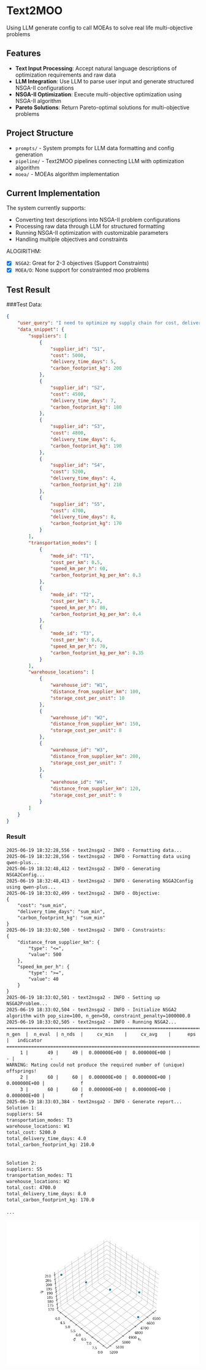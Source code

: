 # Text2MOO
Using LLM generate config to call MOEAs to solve real life multi-objective problems

## Features

- **Text Input Processing**: Accept natural language descriptions of optimization requirements and raw data
- **LLM Integration**: Use LLM to parse user input and generate structured NSGA-II configurations
- **NSGA-II Optimization**: Execute multi-objective optimization using NSGA-II algorithm
- **Pareto Solutions**: Return Pareto-optimal solutions for multi-objective problems

## Project Structure

- `prompts/` - System prompts for LLM data formatting and config generation
- `pipeline/` - Text2MOO pipelines connecting LLM with optimization algorithm
- `moea/` - MOEAs algorithm implementation

## Current Implementation

The system currently supports:
- Converting text descriptions into NSGA-II problem configurations
- Processing raw data through LLM for structured formatting
- Running NSGA-II optimization with customizable parameters
- Handling multiple objectives and constraints

ALOGIRITHM:
- [x] `NSGA2`: Great for 2-3 objectives (Support Constraints)
- [x] `MOEA/D`: None support for constrainted moo problems

## Test Result
###Test Data:
```json
{
    "user_query": "I need to optimize my supply chain for cost, delivery time, and carbon footprint. I have 5 potential suppliers, 3 transportation modes, and 4 warehouse locations. The goal is to minimize cost and delivery time while also reducing the carbon footprint as much as possible.",
    "data_snippet": {
        "suppliers": [
            {
                "supplier_id": "S1",
                "cost": 5000,
                "delivery_time_days": 5,
                "carbon_footprint_kg": 200
            },
            {
                "supplier_id": "S2",
                "cost": 4500,
                "delivery_time_days": 7,
                "carbon_footprint_kg": 180
            },
            {
                "supplier_id": "S3",
                "cost": 4800,
                "delivery_time_days": 6,
                "carbon_footprint_kg": 190
            },
            {
                "supplier_id": "S4",
                "cost": 5200,
                "delivery_time_days": 4,
                "carbon_footprint_kg": 210
            },
            {
                "supplier_id": "S5",
                "cost": 4700,
                "delivery_time_days": 8,
                "carbon_footprint_kg": 170
            }
        ],
        "transportation_modes": [
            {
                "mode_id": "T1",
                "cost_per_km": 0.5,
                "speed_km_per_h": 60,
                "carbon_footprint_kg_per_km": 0.3
            },
            {
                "mode_id": "T2",
                "cost_per_km": 0.7,
                "speed_km_per_h": 80,
                "carbon_footprint_kg_per_km": 0.4
            },
            {
                "mode_id": "T3",
                "cost_per_km": 0.6,
                "speed_km_per_h": 70,
                "carbon_footprint_kg_per_km": 0.35
            }
        ],
        "warehouse_locations": [
            {
                "warehouse_id": "W1",
                "distance_from_supplier_km": 100,
                "storage_cost_per_unit": 10
            },
            {
                "warehouse_id": "W2",
                "distance_from_supplier_km": 150,
                "storage_cost_per_unit": 8
            },
            {
                "warehouse_id": "W3",
                "distance_from_supplier_km": 200,
                "storage_cost_per_unit": 7
            },
            {
                "warehouse_id": "W4",
                "distance_from_supplier_km": 120,
                "storage_cost_per_unit": 9
            }
        ]
    }
}
```
### Result
```terminal
2025-06-19 18:32:28,556 - text2nsga2 - INFO - Formatting data...
2025-06-19 18:32:28,556 - text2nsga2 - INFO - Formatting data using qwen-plus...
2025-06-19 18:32:48,412 - text2nsga2 - INFO - Generating NSGA2Config...
2025-06-19 18:32:48,413 - text2nsga2 - INFO - Generating NSGA2Config using qwen-plus...
2025-06-19 18:33:02,499 - text2nsga2 - INFO - Objective:
{
    "cost": "sum_min",
    "delivery_time_days": "sum_min",
    "carbon_footprint_kg": "sum_min"
}
2025-06-19 18:33:02,500 - text2nsga2 - INFO - Constraints:
{
    "distance_from_supplier_km": {
        "type": "<=",
        "value": 500
    },
    "speed_km_per_h": {
        "type": ">=",
        "value": 40
    }
}
2025-06-19 18:33:02,501 - text2nsga2 - INFO - Setting up NSGA2Problem...
2025-06-19 18:33:02,504 - text2nsga2 - INFO - Initialize NSGA2 algorithm with pop_size=100, n_gen=50, constraint_penalty=1000000.0        
2025-06-19 18:33:02,505 - text2nsga2 - INFO - Running NSGA2...
==========================================================================================
n_gen  |  n_eval  | n_nds  |     cv_min    |     cv_avg    |      eps      |   indicator
==========================================================================================
     1 |       49 |     49 |  0.000000E+00 |  0.000000E+00 |             - |             -
WARNING: Mating could not produce the required number of (unique) offsprings!
     2 |       60 |     60 |  0.000000E+00 |  0.000000E+00 |  0.000000E+00 |             f
     3 |       60 |     60 |  0.000000E+00 |  0.000000E+00 |  0.000000E+00 |             f
2025-06-19 18:33:03,384 - text2nsga2 - INFO - Generate report...
Solution 1:
suppliers: S4
transportation_modes: T3
warehouse_locations: W1
total_cost: 5200.0
total_delivery_time_days: 4.0
total_carbon_footprint_kg: 210.0


Solution 2:
suppliers: S5
transportation_modes: T1
warehouse_locations: W2
total_cost: 4700.0
total_delivery_time_days: 8.0
total_carbon_footprint_kg: 170.0

...
```
![NSGA2 Optimization Results](assets/img/opt_scatter.png)
